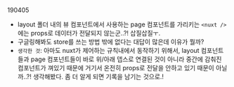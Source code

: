 190405
* layout 폴더 내의 뷰 컴포넌트에서 사용하는 page 컴포넌트를 가리키는 `<nuxt />`에는 props로 데이터가 전달되지 않는군..?! 삽질삽질ㅜ. 
* 구글링해봐도 store를 쓰는 방법 밖에 없다는 대답이 많은데 이유가 뭘까?  
* `생각한 것`: 아마도 nuxt가 제어하는 규칙내에서 동작하기 위해서, layout 컴포넌트들과 page 컴포넌트들이 바로 위/아래 뎁스로 연결된 것이 아니라 중간에 감춰진 컴포넌트가 껴있기 때문에 거기서 온전히 props로 전달을 안하고 있기 때문이 아닐까..?! 생각해봤다. 좀 더 알게 되면 기록을 남기는 것으로.!
